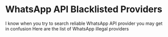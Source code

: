 # WhatsApp API Blacklisted Providers

I know when you try to search reliable WhatsApp API provider you may get in confusion  Here are the list of WhatsApp illegal providers 
